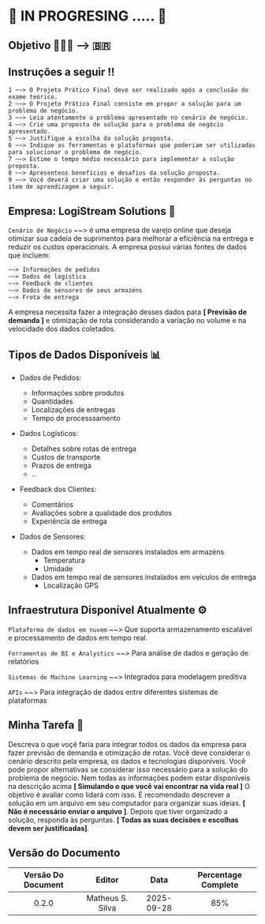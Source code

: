 # 🚧 IN PROGRESING ..... 🚧


## Objetivo 💁🏾‍♂️ --> 🇧🇷


## Instruções a seguir ‼️

```
1 ~~> O Projeto Prático Final deve ser realizado após a conclusão do exame teórico.
2 ~~> O Projeto Prático Final consiste em propor a solução para um problema de negócio.
3 ~~> Leia atentamente o problema apresentado no cenário de negócio.
4 ~~> Crie uma proposta de solução para o problema de negócio apresentado.
5 ~~> Justifique a escolha da solução proposta.
6 ~~> Indique as ferramentas e plataformas que poderiam ser utilizadas para solucionar o problema de negócio.
7 ~~> Estime o tempo médio necessário para implementar a solução proposta.
8 ~~> Apresenteos benefícios e desafios da solução proposta.
9 ~~> Você deverá criar uma solução e então responder às perguntas no item de aprendizagem a seguir.
```

## Empresa: LogiStream Solutions 🚛


`Cenário de Negócio` ~~> é uma empresa de varejo online que deseja otimizar sua cadeia de suprimentos para melhorar a eficiência na entrega e reduzir os custos operacionais.
A empresa possui várias fontes de dados que incluem:

```
~~> Informações de pedidos
~~> Dados de logistica
~~> Feedback de clientes
~~> Dados de sensores de seus armazéns
~~> Frota de entrega
```

A empresa necessita fazer a integração desses dados para **[ Previsāo de demanda ]** e otimização de rota considerando a variação no volume e na velocidade dos dados coletados.

## Tipos de Dados Disponíveis 📊

- Dados de Pedidos:
    - Informaçôes sobre produtos
    - Quantidades
    - Localizaçôes de entregas
    - Tempo de processsamento


- Dados Logísticos:
    - Detalhes sobre rotas de entrega
    - Custos de transporte
    - Prazos de entrega
    - ..


- Feedback dos Clientes:
    - Comentários
    - Avaliações sobre a qualidade dos produtos
    - Experiência de entrega

- Dados de Sensores:
    - Dados em tempo real de sensores instalados em armazéns
        - Temperatura
        - Umidade
    - Dados em tempo real de sensores instalados em veículos de entrega
        - Localização GPS


## Infraestrutura Disponível Atualmente ⚙️

`Plataforma de dados em nuvem` ~~> Que suporta armazenamento escalável e processamento de dados em tempo real.

`Ferramentas de BI e Analystics` ~~> Para análise de dados e geração de relatórios

`Sistemas de Machine Learning` ~~> Integrados para modelagem preditiva

`APIs` ~~> Para integração de dados entre diferentes sistemas de plataformas


## Minha Tarefa 🎯

Descreva o que voçê faria para integrar todos os dados da empresa para fazer previsão de demanda e otimização de rotas. Você deve considerar o cenário descrito pela empresa, os dados e tecnologias disponíveis. Você pode propor alternativas se considerar isso necessário para a solução do problema de negócio. Nem todas as informações podem estar disponíveis na descrição acima **[ Simulando o que você vai encontrar na vida real ]** O objetivo é avaliar como lidará com isso. É recomendado descrever a solução em um arquivo em seu computador para organizar suas ideias. **[ Não é necessário enviar o arquivo ]**. Depois que tiver organizado a solução, responda às perguntas. **[ Todas as suas decisões e escolhas devem ser justificadas]**.


## Versão do Documento

| Versão Do Document |        Editor      |    Data    |  Percentage Complete  |
|        :---:       |        :---:       |    :---:   |         :---:         |
|        0.2.0       | Matheus S. Silva   | 2025-09-28 |          85%          |
